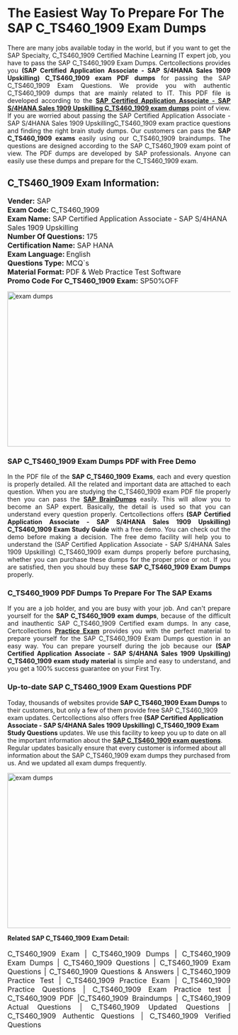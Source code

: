<h1>The Easiest Way To Prepare For The SAP C_TS460_1909 Exam Dumps</h1> <p style="text-align:justify">There are many jobs available today in the world, but if you want to get the SAP Specialty, C_TS460_1909 Certified Machine Learning IT expert job, you have to pass the SAP C_TS460_1909 Exam Dumps. Certcollections provides you <strong>(SAP Certified Application Associate - SAP S/4HANA Sales 1909 Upskilling) C_TS460_1909 exam PDF dumps</strong> for passing the SAP C_TS460_1909 Exam Questions. We provide you with authentic C_TS460_1909 dumps that are mainly related to IT. This PDF file is developed according to the <a href="https://www.certsofficial.com/sap/c_ts460_1909-questions"><strong>SAP Certified Application Associate - SAP S/4HANA Sales 1909 Upskilling C_TS460_1909 exam dumps</strong></a> point of view. If you are worried about passing the SAP Certified Application Associate - SAP S/4HANA Sales 1909 UpskillingC_TS460_1909 exam practice questions and finding the right brain study dumps. Our customers can pass the <strong>SAP C_TS460_1909 exams </strong>easily using our C_TS460_1909 braindumps. The questions are designed according to the SAP C_TS460_1909 exam point of view. The PDF dumps are developed by SAP professionals. Anyone can easily use these dumps and prepare for the C_TS460_1909 exam.</p> <h2><strong>C_TS460_1909 Exam Information:</strong></h2> <p><span style="font-size:16px"><strong>Vender:</strong> SAP<br /> <strong>Exam Code:</strong> C_TS460_1909<br /> <strong>Exam Name:</strong> SAP Certified Application Associate - SAP S/4HANA Sales 1909 Upskilling<br /> <strong>Number Of Questions:</strong> 175<br /> <strong>Certification Name:</strong> SAP HANA<br /> <strong>Exam Language: </strong>English<br /> <strong>Questions Type:</strong> MCQ`s<br /> <strong>Material Format: </strong>PDF & Web Practice Test Software<br /> <strong>Promo Code For C_TS460_1909 Exam:</strong> SP50%OFF</span></p> <p><a href="https://www.certsofficial.com/sap/c_ts460_1909-questions" rel="no-follow"><img alt="exam dumps" src="https://www.certcollections.com/uploads/content/certsofficial.jpg" style="height:350px; width:750px" /></a></p> <h3><strong>SAP C_TS460_1909 Exam Dumps PDF with Free Demo</strong></h3> <p style="text-align:justify">In the PDF file of the <strong>SAP C_TS460_1909 Exams</strong>, each and every question is properly detailed. All the related and important data are attached to each question. When you are studying the C_TS460_1909 exam PDF file properly then you can pass the <a href="https://www.certsofficial.com/sap-dumps"><strong>SAP BrainDumps</strong></a> easily. This will allow you to become an SAP expert. Basically, the detail is used so that you can understand every question properly. Certcollections offers <strong>(SAP Certified Application Associate - SAP S/4HANA Sales 1909 Upskilling) C_TS460_1909 Exam Study Guide</strong> with a free demo. You can check out the demo before making a decision. The free demo facility will help you to understand the (SAP Certified Application Associate - SAP S/4HANA Sales 1909 Upskilling) C_TS460_1909 exam dumps properly before purchasing, whether you can purchase these dumps for the proper price or not. If you are satisfied, then you should buy these <strong>SAP C_TS460_1909 Exam Dumps</strong> properly.</p> <h3><strong>C_TS460_1909 PDF Dumps To Prepare For The SAP Exams</strong></h3> <p style="text-align:justify">If you are a job holder, and you are busy with your job. And can't prepare yourself for the <strong>SAP C_TS460_1909 exam dumps</strong>, because of the difficult and inauthentic SAP C_TS460_1909 Certified exam dumps. In any case, Certcollections <strong><a href="https://www.certsofficial.com/">Practice Exam</a></strong> provides you with the perfect material to prepare yourself for the SAP C_TS460_1909 Exam Dumps question in an easy way. You can prepare yourself during the job because our <strong>(SAP Certified Application Associate - SAP S/4HANA Sales 1909 Upskilling) C_TS460_1909 exam study material</strong> is simple and easy to understand, and you get a 100% success guarantee on your First Try.</p> <h3><strong>Up-to-date SAP C_TS460_1909 Exam Questions PDF</strong></h3> <p>Today, thousands of websites provide <strong>SAP C_TS460_1909 Exam Dumps</strong> to their customers, but only a few of them provide free SAP C_TS460_1909 exam updates. Certcollections also offers free <strong>(SAP Certified Application Associate - SAP S/4HANA Sales 1909 Upskilling) C_TS460_1909 Exam Study Questions</strong> updates. We use this facility to keep you up to date on all the important information about the <a href="https://www.certsofficial.com/sap/c_ts460_1909-questions"><strong>SAP C_TS460_1909 exam questions</strong></a>. Regular updates basically ensure that every customer is informed about all information about the SAP C_TS460_1909 exam dumps they purchased from us. And we updated all exam dumps frequently.</p> <p><a href="https://www.certsofficial.com/sap/c_ts460_1909-questions"><img alt="exam dumps " src="https://www.certcollections.com/uploads/content/certsofficial2.jpg" style="height:350px; width:750px" /></a></p> <p style="text-align:justify"><span style="font-size:14px"><strong>Related SAP C_TS460_1909 Exam Detail:</strong></span><br /> <br /> <span style="font-size:16px">C_TS460_1909 Exam | C_TS460_1909 Dumps | C_TS460_1909 Exam Dumps | C_TS460_1909 Questions | C_TS460_1909 Exam Questions | C_TS460_1909 Questions & Answers | C_TS460_1909 Practice Test | C_TS460_1909 Practice Exam | C_TS460_1909 Practice Questions | C_TS460_1909 Exam Practice test | C_TS460_1909 PDF |C_TS460_1909 Braindumps | C_TS460_1909 Actual Questions | C_TS460_1909 Updated Questions | C_TS460_1909 Authentic Questions | C_TS460_1909 Verified Questions</span></p>
